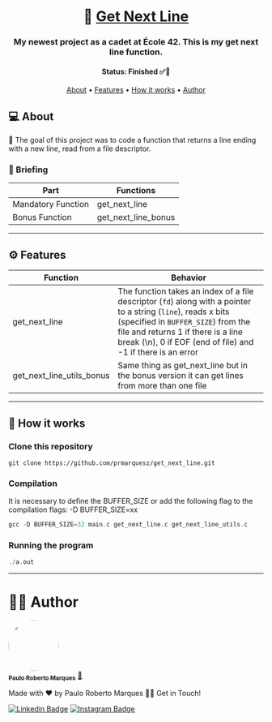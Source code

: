 
<h1 align="center">📑 <a href="#">Get Next Line </a></h1>
<h3 align="center">My newest project as a cadet at École 42. This is my get next line function.</h3>
<h4 align="center">
	<b>Status</b>: Finished ✅🚀
</h4>
<p align="center">
	<a href="#About">About</a> •
	<a href="#Features">Features</a> •
	<a href="#How-it-works">How it works</a> • 
	<a href="#Author">Author</a>
</p>

## 💻 About <a name='About'></a>

📑 The goal of this project was to code a function that returns a line ending with a new line, read from a file descriptor.

### 🎯 Briefing

Part 				| Functions
-------------------	| --------- 
Mandatory Function	| get_next_line
Bonus Function		| get_next_line_bonus

---

## ⚙ Features <a name='Features'></a>
Function					| Behavior
---------------				| --------
get_next_line				| The function takes an index of a file descriptor (`fd`) along with a pointer to a string (`line`), reads x bits (specified in `BUFFER_SIZE`) from the file and returns 1 if there is a line break (\n), 0 if EOF (end of file) and -1 if there is an error
get_next_line_utils_bonus	| Same thing as get_next_line but in the bonus version it can get lines from more than one file

---

## 🚀 How it works <a name='How-it-works'></a>

### Clone this repository
```git
git clone https://github.com/prmarquesz/get_next_line.git
```
### Compilation
It is necessary to define the BUFFER_SIZE or add the following flag to the compilation flags: -D BUFFER_SIZE=xx
```c
gcc -D BUFFER_SIZE=32 main.c get_next_line.c get_next_line_utils.c
```
### Running the program
```c
./a.out
```

---

# 👨‍🚀 Author <a name='Author'></a>

<a href="#">
 <img style="border-radius: 50%;" src="https://avatars.githubusercontent.com/u/69995036?v=4" width="100px;" alt=""/>
 <br />
 <sub><b>Paulo Roberto Marques</b></sub></a> <a href="#" title="Cadet">🚀</a>


Made with ❤️ by Paulo Roberto Marques 👋🏽  Get in Touch!

[![Linkedin Badge](https://img.shields.io/badge/-Paulo-blue?style=flat-square&logo=Linkedin&logoColor=white&link=https://www.linkedin.com/in/prmarquesz/)](https://www.linkedin.com/in/prmarquesz/) 
[![Instagram Badge](https://img.shields.io/badge/-prmarquesz-red?style=flat-square&logo=Instagram&logoColor=white&link=https://www.instagram.com/prmarquesz/)](https://www.instagram.com/prmarquesz/)